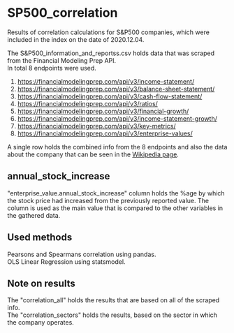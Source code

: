 # SP500_correlation
Results of correlation calculations for S&amp;P500 companies, which were included in the index on the date of 2020.12.04.

The S&P500_information_and_reportss.csv holds data that was scraped from the Financial Modeling Prep API.  
In total 8 endpoints were used.

  1.	https://financialmodelingprep.com/api/v3/income-statement/
  2.	https://financialmodelingprep.com/api/v3/balance-sheet-statement/
  3.	https://financialmodelingprep.com/api/v3/cash-flow-statement/
  4.	https://financialmodelingprep.com/api/v3/ratios/
  5.	https://financialmodelingprep.com/api/v3/financial-growth/
  6.	https://financialmodelingprep.com/api/v3/income-statement-growth/
  7.	https://financialmodelingprep.com/api/v3/key-metrics/
  8.	https://financialmodelingprep.com/api/v3/enterprise-values/

A single row holds the combined info from the 8 endpoints and also the data about the company that can be seen in the [Wikipedia page](https://en.wikipedia.org/wiki/List_of_S%26P_500_companies ).


## annual_stock_increase
"enterprise_value.annual_stock_increase" column holds the %age by which the stock price had increased from the previously reported value.
The column is used as the main value that is compared to the other variables in the gathered data.

## Used methods
Pearsons and Spearmans correlation using pandas.  
OLS Linear Regression using statsmodel.  

## Note on results

The "correlation_all" holds the results that are based on all of the scraped info.  
The "correlation_sectors" holds the results, based on the sector in which the company operates.  
